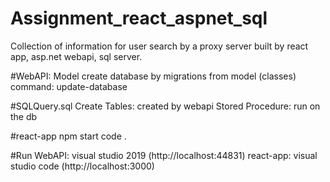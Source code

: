 # Assignment_react_aspnet_sql
Collection of information for user search by a proxy server built by react app, asp.net webapi, sql server.

#WebAPI: Model
create database by migrations from model (classes)
command: update-database

#SQLQuery.sql
Create Tables: created by webapi
Stored Procedure: run on the db

#react-app
npm start
code . 

#Run
WebAPI: visual studio 2019 (http://localhost:44831)
react-app: visual studio code (http://localhost:3000)
